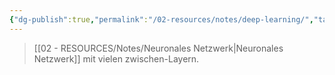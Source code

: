 ```yaml
---
{"dg-publish":true,"permalink":"/02-resources/notes/deep-learning/","tags":["GFN/prüfungsrelevant/AP1/vorbereitung","AI"],"noteIcon":"","updated":"2025-03-13T14:36:23.360+01:00"}
---
```


>[[02 - RESOURCES/Notes/Neuronales Netzwerk\|Neuronales Netzwerk]] mit vielen zwischen-Layern.